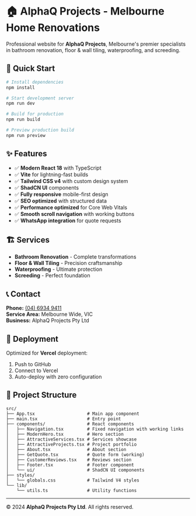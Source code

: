 # 🏠 AlphaQ Projects - Melbourne Home Renovations

Professional website for **AlphaQ Projects**, Melbourne's premier specialists in bathroom renovation, floor & wall tiling, waterproofing, and screeding.

## 🚀 Quick Start

```bash
# Install dependencies
npm install

# Start development server
npm run dev

# Build for production
npm run build

# Preview production build
npm run preview
```

## ✨ Features

- ✅ **Modern React 18** with TypeScript
- ✅ **Vite** for lightning-fast builds
- ✅ **Tailwind CSS v4** with custom design system
- ✅ **ShadCN UI** components
- ✅ **Fully responsive** mobile-first design
- ✅ **SEO optimized** with structured data
- ✅ **Performance optimized** for Core Web Vitals
- ✅ **Smooth scroll navigation** with working buttons
- ✅ **WhatsApp integration** for quote requests

## 🏗️ Services

- **Bathroom Renovation** - Complete transformations
- **Floor & Wall Tiling** - Precision craftsmanship  
- **Waterproofing** - Ultimate protection
- **Screeding** - Perfect foundation

## 📞 Contact

**Phone:** [(04) 6934 9411](tel:0469349411)  
**Service Area:** Melbourne Wide, VIC  
**Business:** AlphaQ Projects Pty Ltd  

## 🚀 Deployment

Optimized for **Vercel** deployment:

1. Push to GitHub  
2. Connect to Vercel
3. Auto-deploy with zero configuration

## 📁 Project Structure

```
src/
├── App.tsx                    # Main app component
├── main.tsx                   # Entry point
├── components/                # React components
│   ├── Navigation.tsx         # Fixed navigation with working links
│   ├── ModernHero.tsx         # Hero section
│   ├── AttractiveServices.tsx # Services showcase  
│   ├── AttractiveProjects.tsx # Project portfolio
│   ├── About.tsx              # About section
│   ├── GetQuote.tsx           # Quote form (working)
│   ├── CustomerReviews.tsx    # Reviews section
│   ├── Footer.tsx             # Footer component
│   └── ui/                    # ShadCN UI components
├── styles/
│   └── globals.css            # Tailwind V4 styles
└── lib/
    └── utils.ts               # Utility functions
```

---

© 2024 **AlphaQ Projects Pty Ltd**. All rights reserved.
